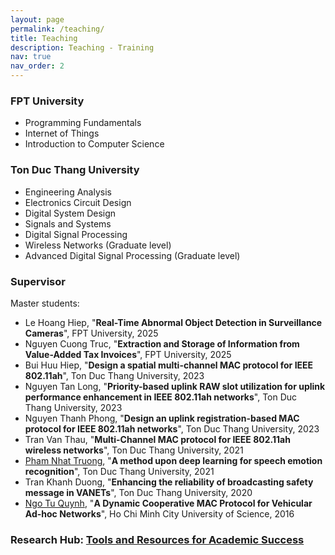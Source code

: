 ```yaml
---
layout: page
permalink: /teaching/
title: Teaching
description: Teaching - Training
nav: true
nav_order: 2
---
```


### FPT University

 * Programming Fundamentals  
 * Internet of Things  
 * Introduction to Computer Science  

### Ton Duc Thang University  
  * Engineering Analysis
  * Electronics Circuit Design 
  * Digital System Design       
  * Signals and Systems  
  * Digital Signal Processing  
  * Wireless Networks (Graduate level) 
  * Advanced Digital Signal Processing (Graduate level) 

### Supervisor
Master students:

* Le Hoang Hiep, "**Real-Time Abnormal Object Detection in Surveillance Cameras**", FPT University, 2025
* Nguyen Cuong Truc, "**Extraction and Storage of Information from Value-Added Tax Invoices**", FPT University, 2025
* Bui Huu Hiep, "**Design a spatial multi-channel MAC protocol for IEEE 802.11ah**", Ton Duc Thang University, 2023
* Nguyen Tan Long, "**Priority-based uplink RAW slot utilization for uplink performance enhancement in IEEE 802.11ah networks**", Ton Duc Thang University, 2023
* Nguyen Thanh Phong, "**Design an uplink registration-based MAC protocol for IEEE 802.11ah networks**", Ton Duc Thang University, 2023
* Tran Van Thau, "**Multi-Channel MAC protocol for IEEE 802.11ah wireless networks**", Ton Duc Thang University, 2021
* [Pham Nhat Truong](https://nhattruongpham.github.io/), "**A method upon deep learning for speech emotion recognition**", Ton Duc Thang University, 2021
* Tran Khanh Duong, "**Enhancing the reliability of broadcasting safety message in VANETs**", Ton Duc Thang University, 2020 
* [Ngo Tu Quynh](https://scholar.google.com/citations?user=_TR3TQwAAAAJ&hl=en), "**A Dynamic Cooperative MAC Protocol for Vehicular Ad-hoc Networks**", Ho Chi Minh City University of Science, 2016 


### Research Hub: [Tools and Resources for Academic Success](/_pages/tutorial.md)
<!-- For now, this page is assumed to be a static description of your courses. You can convert it to a collection similar to `_projects/` so that you can have a dedicated page for each course.

Organize your courses by years, topics, or universities, however you like! -->

